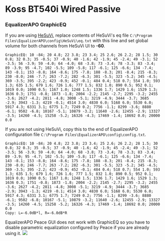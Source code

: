 # Koss BT540i Wired Passive
### EqualizerAPO GraphicEQ
If you are using [HeSuVi](https://sourceforge.net/projects/hesuvi/), replace contents of HeSuVi's eq file `C:\Program Files\EqualizerAPO\config\HeSuVi\eq.txt` with this line and set global volume for both channels from HeSuVi UI to **-60**.
```
GraphicEQ: 10 -84; 20 4.8; 22 3.8; 23 3.4; 25 2.6; 26 2.2; 28 1.5; 30 0.8; 32 0.3; 35 -0.5; 37 -0.9; 40 -1.6; 42 -1.9; 45 -2.4; 49 -3.1; 52 -3.5; 56 -3.9; 59 -4.0; 64 -4.0; 68 -3.8; 73 -3.4; 78 -3.3; 83 -3.4; 89 -3.9; 95 -4.7; 102 -5.5; 109 -5.8; 117 -6.1; 125 -6.6; 134 -7.4; 143 -8.1; 153 -8.8; 164 -8.6; 175 -7.8; 188 -8.3; 201 -8.4; 215 -8.3; 230 -8.0; 246 -7.7; 263 -7.2; 282 -6.3; 301 -5.5; 323 -5.2; 345 -4.5; 369 -3.5; 395 -2.2; 423 -0.9; 452 -0.1; 484 0.4; 518 0.7; 554 1.0; 593 1.3; 635 1.5; 679 1.6; 726 1.6; 777 1.5; 832 1.0; 890 0.5; 952 0.1; 1019 0.0; 1090 0.5; 1167 1.0; 1248 1.5; 1336 1.7; 1429 1.6; 1529 1.3; 1636 0.3; 1751 -0.8; 1873 -1.8; 2004 -2.2; 2145 -2.7; 2295 -3.2; 2455 -3.6; 2627 -4.2; 2811 -4.8; 3008 -5.1; 3219 -4.9; 3444 -3.7; 3685 -2.9; 3943 -1.3; 4219 -0.1; 4514 3.0; 4830 6.0; 5168 6.0; 5530 6.0; 5917 4.3; 6331 3.1; 6775 1.7; 7249 0.2; 7756 -1.1; 8299 -3.6; 8880 -6.1; 9502 -6.8; 10167 -5.1; 10879 -3.2; 11640 -2.6; 12455 -2.9; 13327 -3.5; 14260 -4.5; 15258 -5.2; 16326 -4.3; 17469 -1.4; 18692 0.0; 20000 0.0
```
If you are not using HeSuVi, copy this to the end of EqualizerAPO configuration file `C:\Program Files\EqualizerAPO\config\config.txt`.
```
GraphicEQ: 10 -84; 20 4.8; 22 3.8; 23 3.4; 25 2.6; 26 2.2; 28 1.5; 30 0.8; 32 0.3; 35 -0.5; 37 -0.9; 40 -1.6; 42 -1.9; 45 -2.4; 49 -3.1; 52 -3.5; 56 -3.9; 59 -4.0; 64 -4.0; 68 -3.8; 73 -3.4; 78 -3.3; 83 -3.4; 89 -3.9; 95 -4.7; 102 -5.5; 109 -5.8; 117 -6.1; 125 -6.6; 134 -7.4; 143 -8.1; 153 -8.8; 164 -8.6; 175 -7.8; 188 -8.3; 201 -8.4; 215 -8.3; 230 -8.0; 246 -7.7; 263 -7.2; 282 -6.3; 301 -5.5; 323 -5.2; 345 -4.5; 369 -3.5; 395 -2.2; 423 -0.9; 452 -0.1; 484 0.4; 518 0.7; 554 1.0; 593 1.3; 635 1.5; 679 1.6; 726 1.6; 777 1.5; 832 1.0; 890 0.5; 952 0.1; 1019 0.0; 1090 0.5; 1167 1.0; 1248 1.5; 1336 1.7; 1429 1.6; 1529 1.3; 1636 0.3; 1751 -0.8; 1873 -1.8; 2004 -2.2; 2145 -2.7; 2295 -3.2; 2455 -3.6; 2627 -4.2; 2811 -4.8; 3008 -5.1; 3219 -4.9; 3444 -3.7; 3685 -2.9; 3943 -1.3; 4219 -0.1; 4514 3.0; 4830 6.0; 5168 6.0; 5530 6.0; 5917 4.3; 6331 3.1; 6775 1.7; 7249 0.2; 7756 -1.1; 8299 -3.6; 8880 -6.1; 9502 -6.8; 10167 -5.1; 10879 -3.2; 11640 -2.6; 12455 -2.9; 13327 -3.5; 14260 -4.5; 15258 -5.2; 16326 -4.3; 17469 -1.4; 18692 0.0; 20000 0.0
Copy: L=-6.0dB*l, R=-6.0dB*R
```
EqualizerAPO Peace GUI does not work with GraphicEQ so you have to disable parametric equalization configured by Peace if you are already using it.
![](https://raw.githubusercontent.com/jaakkopasanen/AutoEq/master/results/Sonoma%20Model%20One/innerfidelity/onear/Koss%20BT540i%20Wired%20Passive/Koss%20BT540i%20Wired%20Passive.png)
